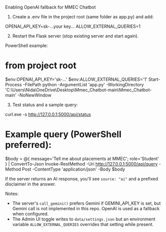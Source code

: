 Enabling OpenAI fallback for MMEC Chatbot

1) Create a .env file in the project root (same folder as app.py) and add:

OPENAI_API_KEY=sk-...your key...
ALLOW_EXTERNAL_QUERIES=1

2) Restart the Flask server (stop existing server and start again).

PowerShell example:

# from project root
$env:OPENAI_API_KEY='sk-...'
$env:ALLOW_EXTERNAL_QUERIES='1'
Start-Process -FilePath python -ArgumentList 'app.py' -WorkingDirectory 'C:\Users\Nida\OneDrive\Desktop\Mmec_Chatbot-main\Mmec_Chatbot-main' -NoNewWindow

3) Test status and a sample query:

curl.exe -s http://127.0.0.1:5000/api/status

# Example query (PowerShell preferred):
$body = @{ message='Tell me about placements at MMEC'; role='Student' } | ConvertTo-Json
Invoke-RestMethod -Uri http://127.0.0.1:5000/api/query -Method Post -ContentType 'application/json' -Body $body

If the server returns an AI response, you'll see `source: "ai"` and a prefixed disclaimer in the answer.

Notes:
- The server's `call_gemini()` prefers Gemini if GEMINI_API_KEY is set, but Gemini call is not implemented in this repo. OpenAI is used as a fallback when configured.
- The Admin UI toggle writes to `data/settings.json` but an environment variable `ALLOW_EXTERNAL_QUERIES` overrides that setting while present.
